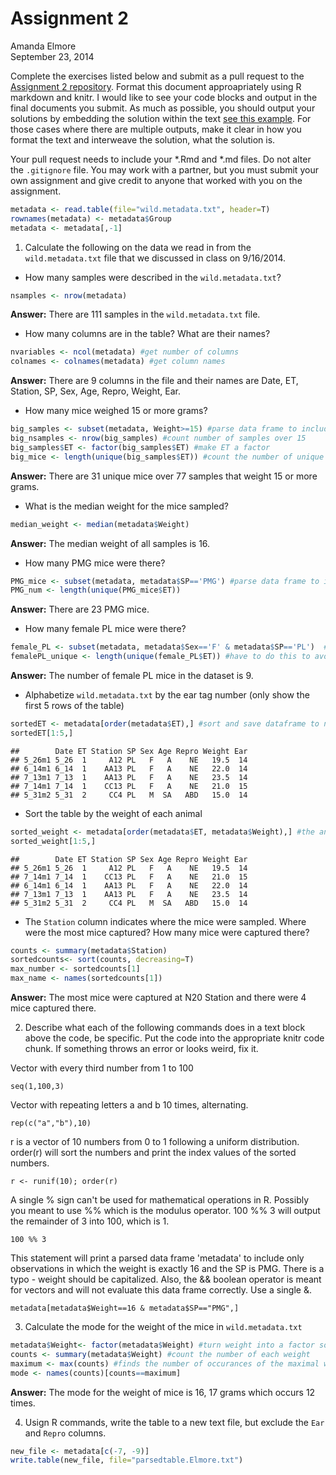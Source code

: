 # Assignment 2
Amanda Elmore  
September 23, 2014  

Complete the exercises listed below and submit as a pull request to the [Assignment 2 repository](http://www.github.com/microbialinformatics/assignment02).  Format this document approapriately using R markdown and knitr. I would like to see your code blocks and output in the final documents you submit. As much as possible, you should output your solutions by embedding the solution within the text [see this example](https://github.com/microbialinformatics/assignment02/blob/master/example.Rmd). For those cases where there are multiple outputs, make it clear in how you format the text and interweave the solution, what the solution is.

Your pull request needs to include your *.Rmd and *.md files. Do not alter the `.gitignore` file. You may work with a partner, but you must submit your own assignment and give credit to anyone that worked with you on the assignment.


```r
metadata <- read.table(file="wild.metadata.txt", header=T)
rownames(metadata) <- metadata$Group
metadata <- metadata[,-1]
```

1.  Calculate the following on the data we read in from the `wild.metadata.txt` file that we discussed in class on 9/16/2014.

  * How many samples were described in the `wild.metadata.txt`?
  

```r
nsamples <- nrow(metadata)
```

**Answer:** There are 111 samples in the `wild.metadata.txt` file.
  
  
  * How many columns are in the table? What are their names?


```r
nvariables <- ncol(metadata) #get number of columns
colnames <- colnames(metadata) #get column names
```

**Answer:** There are 9 columns in the file and their names are Date, ET, Station, SP, Sex, Age, Repro, Weight, Ear.
  
  * How many mice weighed 15 or more grams?

```r
big_samples <- subset(metadata, Weight>=15) #parse data frame to include only heavy samples
big_nsamples <- nrow(big_samples) #count number of samples over 15
big_samples$ET <- factor(big_samples$ET) #make ET a factor 
big_mice <- length(unique(big_samples$ET)) #count the number of unique mice over 15 grams
```

**Answer:** There are 31 unique mice over 77 samples that weight 15 or more grams.
  
  * What is the median weight for the mice sampled?

```r
median_weight <- median(metadata$Weight)
```

**Answer:** The median weight of all samples is 16.
  
  * How many PMG mice were there?

```r
PMG_mice <- subset(metadata, metadata$SP=='PMG') #parse data frame to include only PMG mice
PMG_num <- length(unique(PMG_mice$ET))
```

**Answer:** There are 23 PMG mice.
  
  * How many female PL mice were there?

```r
female_PL <- subset(metadata, metadata$Sex=='F' & metadata$SP=='PL')  #parse data table to be only female PL mice
femalePL_unique <- length(unique(female_PL$ET)) #have to do this to avoid repeat samples from same mouse
```

**Answer:** The number of female PL mice in the dataset is 9.

  * Alphabetize `wild.metadata.txt` by the ear tag number (only show the first 5 rows of the table)
  

```r
sortedET <- metadata[order(metadata$ET),] #sort and save dataframe to new varible
sortedET[1:5,]
```

```
##        Date ET Station SP Sex Age Repro Weight Ear
## 5_26m1 5_26  1     A12 PL   F   A    NE   19.5  14
## 6_14m1 6_14  1    AA13 PL   F   A    NE   22.0  14
## 7_13m1 7_13  1    AA13 PL   F   A    NE   23.5  14
## 7_14m1 7_14  1    CC13 PL   F   A    NE   21.0  15
## 5_31m2 5_31  2     CC4 PL   M  SA   ABD   15.0  14
```
  
  
  * Sort the table by the weight of each animal

```r
sorted_weight <- metadata[order(metadata$ET, metadata$Weight),] #the animals are sorted and each animal is sorted by weight
sorted_weight[1:5,]
```

```
##        Date ET Station SP Sex Age Repro Weight Ear
## 5_26m1 5_26  1     A12 PL   F   A    NE   19.5  14
## 7_14m1 7_14  1    CC13 PL   F   A    NE   21.0  15
## 6_14m1 6_14  1    AA13 PL   F   A    NE   22.0  14
## 7_13m1 7_13  1    AA13 PL   F   A    NE   23.5  14
## 5_31m2 5_31  2     CC4 PL   M  SA   ABD   15.0  14
```

  * The `Station` column indicates where the mice were sampled. Where were the most mice captured? How many mice were captured there?

```r
counts <- summary(metadata$Station)
sortedcounts<- sort(counts, decreasing=T)
max_number <- sortedcounts[1]
max_name <- names(sortedcounts[1])
```
  
**Answer:** The most mice were captured at N20 Station and there were 4 mice captured there.

2.	Describe what each of the following commands does in a text block above the code, be specific. Put the code into the appropriate knitr code chunk. If something throws an error or looks weird, fix it.


Vector with every third number from 1 to 100 
```
seq(1,100,3)

```

Vector with repeating letters a and b 10 times, alternating.
```
rep(c("a","b"),10)
```

r is a vector of 10 numbers from 0 to 1 following a uniform distribution. order(r) will sort the numbers and print the index values of the sorted numbers.
```
r <- runif(10); order(r)
```

A single % sign can't be used for mathematical operations in R. Possibly you meant to use %% which is the modulus operator. 100 %% 3 will output the remainder of 3 into 100, which is 1.
```
100 %% 3
```

This statement will print a parsed data frame 'metadata' to include only observations in which the weight is exactly 16 and the SP is PMG. There is a typo - weight should be capitalized. Also, the && boolean operator is meant for vectors and will not evaluate this data frame correctly. Use a single &.
```
metadata[metadata$Weight==16 & metadata$SP=="PMG",]
```


3.	Calculate the mode for the weight of the mice in `wild.metadata.txt`

```r
metadata$Weight<- factor(metadata$Weight) #turn weight into a factor so it can be counted
counts <- summary(metadata$Weight) #count the number of each weight
maximum <- max(counts) #finds the number of occurances of the maximal weight(s)
mode <- names(counts)[counts==maximum]
```
**Answer:** The mode for the weight of mice is 16, 17 grams which occurs 12 times.

4.	Usign R commands, write the table to a new text file, but exclude the `Ear` and `Repro` columns.

```r
new_file <- metadata[c(-7, -9)]
write.table(new_file, file="parsedtable.Elmore.txt")
```

